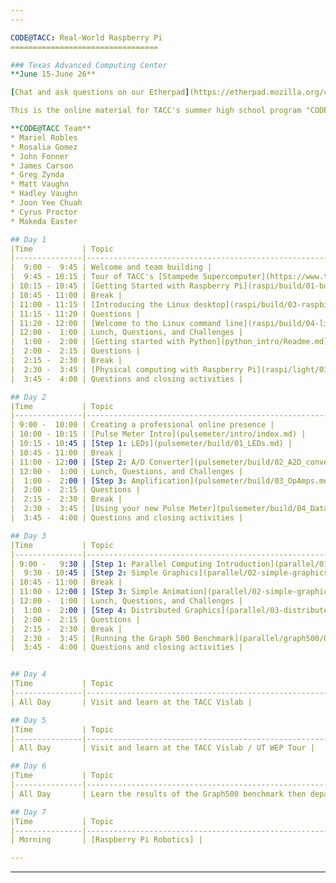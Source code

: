 ```yaml
---
---

CODE@TACC: Real-World Raspberry Pi
=================================

### Texas Advanced Computing Center
**June 15-June 26**

[Chat and ask questions on our Etherpad](https://etherpad.mozilla.org/code-at-tacc)

This is the online material for TACC's summer high school program "CODE@TACC" in which students will build a Linux computer then learn how to connect it to the world and create their own inventions.

**CODE@TACC Team**
* Mariel Robles
* Rosalia Gomez
* John Fonner
* James Carson
* Greg Zynda
* Matt Vaughn
* Hadley Vaughn
* Joon Yee Chuah
* Cyrus Proctor
* Makeda Easter

## Day 1
|Time           | Topic                                                        |
|---------------|--------------------------------------------------------------|
|  9:00 -  9:45 | Welcome and team building |
|  9:45 - 10:15 | Tour of TACC's [Stampede Supercomputer](https://www.tacc.utexas.edu/stampede/) |
| 10:15 - 10:45 | [Getting Started with Raspberry Pi](raspi/build/01-build.md) |
| 10:45 - 11:00 | Break |
| 11:00 - 11:15 | [Introducing the Linux desktop](raspi/build/03-raspbian-desktop.md) |
| 11:15 - 11:20 | Questions |
| 11:20 - 12:00 | [Welcome to the Linux command line](raspi/build/04-linux-101.md) |
| 12:00 -  1:00 | Lunch, Questions, and Challenges |
|  1:00 -  2:00 | [Getting started with Python](python_intro/Readme.md) |
|  2:00 -  2:15 | Questions |
|  2:15 -  2:30 | Break |
|  2:30 -  3:45 | [Physical computing with Raspberry Pi](raspi/light/01-led.md) |
|  3:45 -  4:00 | Questions and closing activities |

## Day 2
|Time           | Topic                                                        |
|---------------|--------------------------------------------------------------|
| 9:00 -  10:00 | Creating a professional online presence |
| 10:00 - 10:15 | [Pulse Meter Intro](pulsemeter/intro/index.md) |
| 10:15 - 10:45 | [Step 1: LEDs](pulsemeter/build/01_LEDs.md) |
| 10:45 - 11:00 | Break |
| 11:00 - 12:00 | [Step 2: A/D Converter](pulsemeter/build/02_A2D_converter.md)|
| 12:00 -  1:00 | Lunch, Questions, and Challenges |
|  1:00 -  2:00 | [Step 3: Amplification](pulsemeter/build/03_OpAmps.md)|
|  2:00 -  2:15 | Questions |
|  2:15 -  2:30 | Break |
|  2:30 -  3:45 | [Using your new Pulse Meter](pulsemeter/build/04_Data.md) |
|  3:45 -  4:00 | Questions and closing activities |

## Day 3
|Time           | Topic                                                        |
|---------------|--------------------------------------------------------------|
| 9:00 -   9:30 | [Step 1: Parallel Computing Introduction](parallel/01-introduction.md) |
|  9:30 - 10:45 | [Step 2: Simple Graphics](parallel/02-simple-graphics.md) |
| 10:45 - 11:00 | Break |
| 11:00 - 12:00 | [Step 3: Simple Animation](parallel/02-simple-graphics.md) |
| 12:00 -  1:00 | Lunch, Questions, and Challenges |
|  1:00 -  2:00 | [Step 4: Distributed Graphics](parallel/03-distributed-graphics.md) |
|  2:00 -  2:15 | Questions |
|  2:15 -  2:30 | Break |
|  2:30 -  3:45 | [Running the Graph 500 Benchmark](parallel/graph500/01-graph500.md) |
|  3:45 -  4:00 | Questions and closing activities |


## Day 4
|Time           | Topic                                                        |
|---------------|--------------------------------------------------------------|
| All Day       | Visit and learn at the TACC Vislab |

## Day 5
|Time           | Topic                                                        |
|---------------|--------------------------------------------------------------|
| All Day       | Visit and learn at the TACC Vislab / UT WEP Tour |

## Day 6
|Time           | Topic                                                        |
|---------------|--------------------------------------------------------------|
| All Day       | Learn the results of the Graph500 benchmark then depart for field trip |

## Day 7
|Time           | Topic                                                        |
|---------------|--------------------------------------------------------------|
| Morning       | [Raspberry Pi Robotics] |

---
```

---
